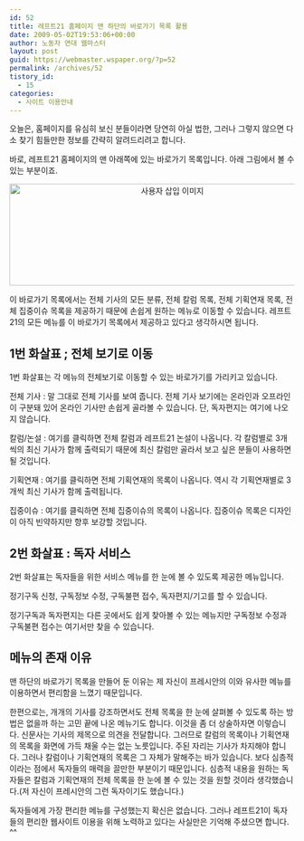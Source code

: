 ```yaml
---
id: 52
title: 레프트21 홈페이지 맨 하단의 바로가기 목록 활용
date: 2009-05-02T19:53:06+00:00
author: 노동자 연대 웹마스터
layout: post
guid: https://webmaster.wspaper.org/?p=52
permalink: /archives/52
tistory_id:
  - 15
categories:
  - 사이트 이용안내
---
```

오늘은, 홈페이지를 유심히 보신 분들이라면 당연히 아실 법한, 그러나 그렇지 않으면 다소 찾기 힘들만한 정보를 간략히 알려드리려고 합니다.

바로, 레프트21 홈페이지의 맨 아래쪽에 있는 바로가기 목록입니다. 아래 그림에서 볼 수 있는 부분이죠.

<p style="text-align: center;">
  <img src="https://webmaster.wspaper.org/wp-content/uploads/1/cfile25.uf.207DE4524D0846F92A7091.gif" width="560" height="180" alt="사용자 삽입 이미지" title="" />
</p>

이 바로가기 목록에서는 전체 기사의 모든 분류, 전체 칼럼 목록, 전체 기획연재 목록, 전체 집중이슈 목록을 제공하기 때문에 손쉽게 원하는 메뉴로 이동할 수 있습니다. 레프트21의 모든 메뉴를 이 바로가기 목록에서 제공하고 있다고 생각하시면 됩니다.

## 1번 화살표 ; 전체 보기로 이동

1번 화살표는 각 메뉴의 전체보기로 이동할 수 있는 바로가기를 가리키고 있습니다.

전체 기사 : 말 그대로 전체 기사를 보여 줍니다. 전체 기사 보기에는 온라인과 오프라인이 구분돼 있어 온라인 기사만 손쉽게 골라볼 수 있습니다. 단, 독자편지는 여기에 나오지 않습니다.

칼럼/논설 : 여기를 클릭하면 전체 칼럼과 레프트21 논설이 나옵니다. 각 칼럼별로 3개 씩의 최신 기사가 함께 출력되기 때문에 최신 칼럼만 골라서 보고 싶은 분들이 사용하면 될 것입니다.

기획연재 : 여기를 클릭하면 전체 기획연재의 목록이 나옵니다. 역시 각 기획연재별로 3개씩 최신 기사가 함께 출력됩니다.

집중이슈 : 여기를 클릭하면 전체 집중이슈의 목록이 나옵니다. 집중이슈 목록은 디자인이 아직 빈약하지만 향후 보강할 것입니다.

## 2번 화살표 : 독자 서비스

2번 화살표는 독자들을 위한 서비스 메뉴를 한 눈에 볼 수 있도록 제공한 메뉴입니다.

정기구독 신청, 구독정보 수정, 구독불편 접수, 독자편지/기고를 할 수 있습니다.

정기구독과 독자편지는 다른 곳에서도 쉽게 찾아볼 수 있는 메뉴지만 구독정보 수정과 구독불편 접수는 여기서만 찾을 수 있습니다.

## 메뉴의 존재 이유

맨 하단의 바로가기 목록을 만들어 둔 이유는 제 자신이 프레시안의 이와 유사한 메뉴를 이용하면서 편리함을 느꼈기 때문입니다.

한편으로는, 개개의 기사를 강조하면서도 전체 목록을 한 눈에 살펴볼 수 있도록 하는 방법은 없을까 하는 고민 끝에 나온 메뉴기도 합니다. 이것을 좀 더 상술하자면 이렇습니다. 신문사는 기사의 제목으로 의견을 전달합니다. 그러므로 칼럼의 목록이나 기획연재의 목록을 화면에 가득 채울 수는 없는 노릇입니다. 주된 자리는 기사가 차지해야 합니다. 그러나 칼럼이나 기획연재의 목록은 그 자체가 말해주는 바가 있습니다. 보다 심층적이라는 점에서 독자들의 매력을 끌만한 부분이기 때문입니다. 심층적 내용을 원하는 독자들은 칼럼과 기획연재의 전체 목록을 한 눈에 볼 수 있는 것을 원할 것이라 생각했습니다.(저 자신이 프레시안의 그런 독자이기도 했습니다.)

독자들에게 가장 편리한 메뉴를 구성했는지 확신은 없습니다. 그러나 레프트21이 독자들의 편리한 웹사이트 이용을 위해 노력하고 있다는 사실만은 기억해 주셨으면 합니다. ^^